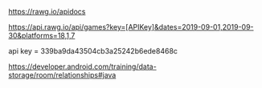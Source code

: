 https://rawg.io/apidocs

https://api.rawg.io/api/games?key=[APIKey]&dates=2019-09-01,2019-09-30&platforms=18,1,7

api key = 339ba9da43504cb3a25242b6ede8468c

https://developer.android.com/training/data-storage/room/relationships#java
